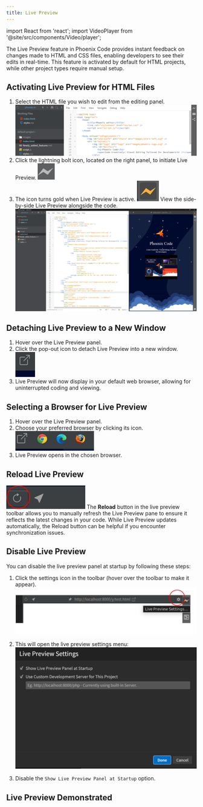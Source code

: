 ```yaml
---
title: Live Preview
---
```

import React from 'react';
import VideoPlayer from '@site/src/components/Video/player';

The Live Preview feature in Phoenix Code provides instant feedback on changes made to HTML and CSS files, enabling developers to see their edits in real-time. This feature is activated by default for HTML projects, while other project types require manual setup.

## Activating Live Preview for HTML Files
1. Select the HTML file you wish to edit from the editing panel.
   ![Open file](../images/livePreview/open.png "Open the HTML file from the editing panel")
2. Click the lightning bolt icon, located on the right panel, to initiate Live Preview.
   ![Lightning icon](../images/livePreview/off.png "Initiate Live Preview by clicking the lightning icon")
3. The icon turns gold when Live Preview is active.
   ![Lightning icon active](../images/livePreview/on.png)
   View the side-by-side Live Preview alongside the code.
   ![Live Preview active](../images/livePreview/livepreviewon.png "Live Preview alongside code")

## Detaching Live Preview to a New Window
1. Hover over the Live Preview panel.
2. Click the pop-out icon to detach Live Preview into a new window.
   ![Detaching to new window](../images/livePreview/popout.png "Click to detach Live Preview to a new window")
3. Live Preview will now display in your default web browser, allowing for uninterrupted coding and viewing.

## Selecting a Browser for Live Preview
1. Hover over the Live Preview panel.
2. Choose your preferred browser by clicking its icon. ![Browser selected](../images/livePreview/browser-choice.png "Live Preview in selected browser")
3. Live Preview opens in the chosen browser.

## Reload Live Preview
![Reload Live Preview](../images/livePreview/reload.png)
The **Reload** button in the live preview toolbar allows you to manually refresh the Live Preview pane to ensure it reflects the latest changes in your code. While Live Preview updates automatically, the Reload button can be helpful if you encounter synchronization issues.

## Disable Live Preview
You can disable the live preview panel at startup by following these steps:
1. Click the settings icon in the toolbar (hover over the toolbar to make it appear).
![Settings Icon](../images/livePreview/settings-gear.png)

2. This will open the live preview settings menu: 
![Settings menu](../images/livePreview/live-preview-settings-menu.png)
3. Disable the `Show Live Preview Panel at Startup` option.


## Live Preview Demonstrated
<VideoPlayer 
  src="https://docs-images.phcode.dev/videos/phcode.io-site/live_preview.mp4"
/>

